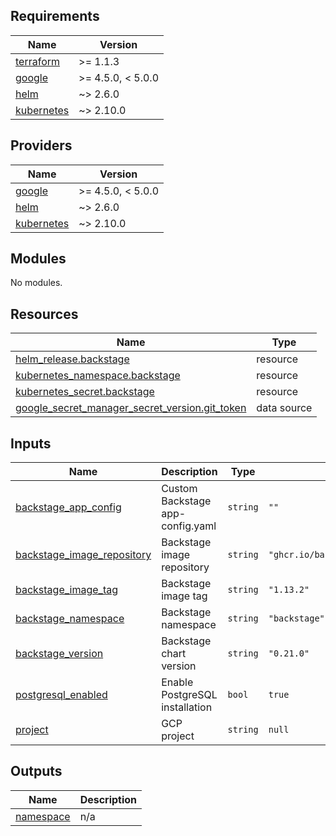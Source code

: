 <!-- BEGIN_TF_DOCS -->
## Requirements

| Name | Version |
|------|---------|
| <a name="requirement_terraform"></a> [terraform](#requirement\_terraform) | >= 1.1.3 |
| <a name="requirement_google"></a> [google](#requirement\_google) | >= 4.5.0, < 5.0.0 |
| <a name="requirement_helm"></a> [helm](#requirement\_helm) | ~> 2.6.0 |
| <a name="requirement_kubernetes"></a> [kubernetes](#requirement\_kubernetes) | ~> 2.10.0 |

## Providers

| Name | Version |
|------|---------|
| <a name="provider_google"></a> [google](#provider\_google) | >= 4.5.0, < 5.0.0 |
| <a name="provider_helm"></a> [helm](#provider\_helm) | ~> 2.6.0 |
| <a name="provider_kubernetes"></a> [kubernetes](#provider\_kubernetes) | ~> 2.10.0 |

## Modules

No modules.

## Resources

| Name | Type |
|------|------|
| [helm_release.backstage](https://registry.terraform.io/providers/hashicorp/helm/latest/docs/resources/release) | resource |
| [kubernetes_namespace.backstage](https://registry.terraform.io/providers/hashicorp/kubernetes/latest/docs/resources/namespace) | resource |
| [kubernetes_secret.backstage](https://registry.terraform.io/providers/hashicorp/kubernetes/latest/docs/resources/secret) | resource |
| [google_secret_manager_secret_version.git_token](https://registry.terraform.io/providers/hashicorp/google/latest/docs/data-sources/secret_manager_secret_version) | data source |

## Inputs

| Name | Description | Type | Default | Required |
|------|-------------|------|---------|:--------:|
| <a name="input_backstage_app_config"></a> [backstage\_app\_config](#input\_backstage\_app\_config) | Custom Backstage app-config.yaml | `string` | `""` | no |
| <a name="input_backstage_image_repository"></a> [backstage\_image\_repository](#input\_backstage\_image\_repository) | Backstage image repository | `string` | `"ghcr.io/backstage/backstage"` | no |
| <a name="input_backstage_image_tag"></a> [backstage\_image\_tag](#input\_backstage\_image\_tag) | Backstage image tag | `string` | `"1.13.2"` | no |
| <a name="input_backstage_namespace"></a> [backstage\_namespace](#input\_backstage\_namespace) | Backstage namespace | `string` | `"backstage"` | no |
| <a name="input_backstage_version"></a> [backstage\_version](#input\_backstage\_version) | Backstage chart version | `string` | `"0.21.0"` | no |
| <a name="input_postgresql_enabled"></a> [postgresql\_enabled](#input\_postgresql\_enabled) | Enable PostgreSQL installation | `bool` | `true` | no |
| <a name="input_project"></a> [project](#input\_project) | GCP project | `string` | `null` | no |

## Outputs

| Name | Description |
|------|-------------|
| <a name="output_namespace"></a> [namespace](#output\_namespace) | n/a |
<!-- END_TF_DOCS -->